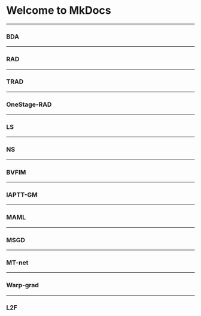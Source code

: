 # Welcome to MkDocs

***
### BDA

***
### RAD

***
### TRAD

***
### OneStage-RAD

***
### LS

***
### NS

***
### BVFIM

***
### IAPTT-GM

***
### MAML

***
### MSGD

***
### MT-net

***
### Warp-grad

***
### L2F
